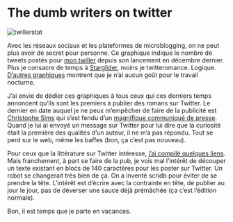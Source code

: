 # The dumb writers on twitter

![twillerstat](https://tcrouzet.com/images_tc/2009/08/twillerstat.png)

Avec les réseaux sociaux et les plateformes de microblogging, on ne peut plus avoir de secret pour personne. Ce graphique indique le nombre de tweets postés pour [mon twiller](http://twiller.tcrouzet.com/) depuis son lancement en décembre dernier. Plus je consacre de temps à [Starglider](https://tcrouzet.com/2009/07/10/le-socialisme-selon-starglider/), moins je twitteromance. Logique. [D’autres graphiques](http://tweetstats.com/graphs/tcrouzet) montrent que je n’ai aucun goût pour le travail nocturne.<span id="more-8229"></span>

J’ai envie de dédier ces graphiques à tous ceux qui ces derniers temps annoncent qu’ils sont les premiers à publier des romans sur Twitter. Le dernier en date auquel je ne peux m’empêcher de faire de la publicité est [Christophe Sims](http://christophesims.blogspot.com/) qui s’est fendu d’un [magnifique communiqué de presse](http://www.worldnews-net.com/index.php/Livres/roman-twtiter304.html). Quand je lui ai envoyé un message sur Twitter pour lui dire que la curiosité était la première des qualités d’un auteur, il ne m’a pas répondu. Tout se perd sur le web, même les baffes (bon, ça c’est pas nouveau).

Pour ceux que la littérature sur Twitter intéresse, [j’ai compilé quelques liens](http://twiller.tcrouzet.com/definitions/). Mais franchement, à part se faire de la pub, je vois mal l’intérêt de découper un texte existant en blocs de 140 caractères pour les poster sur Twitter. Un robot se changerait très bien de ça. On a inventé scridb pour éviter de se prendre la tête. L’intérêt est d’écrire avec la contrainte en tête, de publier au jour le jour, pas de déverser une sauce déjà prémâchée (ça c’est l’édition normale).

Bon, il est temps que je parte en vacances.
